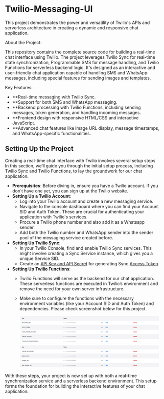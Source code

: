 # Twilio-Messaging-UI
This project demonstrates the power and versatility of Twilio's APIs and serverless architecture in creating a dynamic and responsive chat application.


About the Project:

This repository contains the complete source code for building a real-time chat interface using Twilio. The project leverages Twilio Sync for real-time state synchronization, Programmable SMS for message handling, and Twilio Functions for serverless backend logic. It's designed as an interactive and user-friendly chat application capable of handling SMS and WhatsApp messages, including special features for sending images and templates.

Key Features:

- **Real-time messaging with Twilio Sync.
- **Support for both SMS and WhatsApp messaging.
- **Backend processing with Twilio Functions, including sending messages, token generation, and handling incoming messages.
- **Frontend design with responsive HTML/CSS and interactive JavaScript.
- **Advanced chat features like image URL display, message timestamps, and WhatsApp-specific functionalities.


## **Setting Up the Project**

Creating a real-time chat interface with Twilio involves several setup steps. In this section, we’ll guide you through the initial setup process, including Twilio Sync and Twilio Functions, to lay the groundwork for our chat application.

- **Prerequisites**: Before diving in, ensure you have a Twilio account. If you don't have one yet, you can sign up at the Twilio website.
- **Setting Up a Twilio Account**:
    - Log into your Twilio account and create a new messaging service.
    - Navigate to the console dashboard where you can find your Account SID and Auth Token. These are crucial for authenticating your application with Twilio's services.
    - Procure a Twilio phone number and also add it as a Whatsapp sender.
    - Add both the Twilio number and WhatsApp sender into the sender pool of the messaging service created before.
- **Setting Up Twilio Sync**:
    - In your Twilio Console, find and enable Twilio Sync services. This might involve creating a Sync Service instance, which gives you a unique Service SID.
    - Create an [API Key and API Secret](https://www.twilio.com/docs/iam/api-keys/api-key) for generating Sync [Access Token](https://www.twilio.com/docs/iam/access-tokens).
- **Setting Up Twilio Functions**:
    - Twilio Functions will serve as the backend for our chat application. These serverless functions are executed in Twilio’s environment and remove the need for your own server infrastructure.
    - Make sure to configure the functions with the necessary environment variables (like your Account SID and Auth Token) and dependencies. Please check screenshot below for this project.
        
        ![env-screenshot.png](env-screenshot.png)
        

With these steps, your project is now set up with both a real-time synchronization service and a serverless backend environment. This setup forms the foundation for building the interactive features of your chat application.
